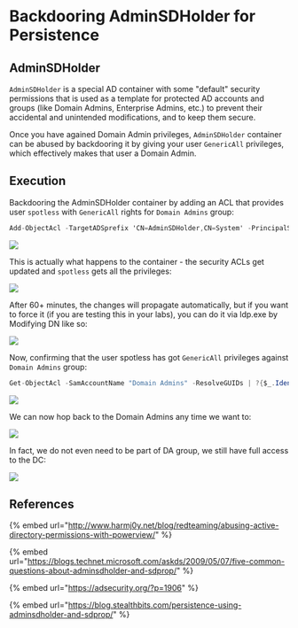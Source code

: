 # Backdooring AdminSDHolder for Persistence

## AdminSDHolder

`AdminSDHolder` is a special AD container with some "default" security permissions that is used as a template for protected AD accounts and groups \(like Domain Admins, Enterprise Admins, etc.\) to prevent their accidental and unintended modifications, and to keep them secure.

Once you have agained Domain Admin privileges, `AdminSDHolder` container can be abused by backdooring it by giving your user `GenericAll` privileges, which effectively makes that user a Domain Admin.

## Execution

Backdooring the AdminSDHolder container by adding an ACL that provides user `spotless` with `GenericAll` rights for `Domain Admins` group:

```csharp
Add-ObjectAcl -TargetADSprefix 'CN=AdminSDHolder,CN=System' -PrincipalSamAccountName spotless -Verbose -Rights All
```

![](../../.gitbook/assets/screenshot-from-2018-12-20-20-21-53.png)

This is actually what happens to the container - the security ACLs get updated and `spotless` gets all the privileges:

![](../../.gitbook/assets/screenshot-from-2018-12-20-20-24-32.png)

After 60+ minutes, the changes will propagate automatically, but if you want to force it \(if you are testing this in your labs\), you can do it via ldp.exe by Modifying DN like so:

![](../../.gitbook/assets/screenshot-from-2018-12-20-21-07-01.png)

Now, confirming that the user spotless has got `GenericAll` privileges against `Domain Admins` group:

```csharp
Get-ObjectAcl -SamAccountName "Domain Admins" -ResolveGUIDs | ?{$_.IdentityReference -match 'spotless'}
```

![](../../.gitbook/assets/screenshot-from-2018-12-20-21-07-30.png)

We can now hop back to the Domain Admins any time we want to:

![](../../.gitbook/assets/screenshot-from-2018-12-20-21-12-38.png)

In fact, we do not even need to be part of DA group, we still have full access to the DC:

![](../../.gitbook/assets/screenshot-from-2018-12-20-21-19-14.png)

## References

{% embed url="http://www.harmj0y.net/blog/redteaming/abusing-active-directory-permissions-with-powerview/" %}

{% embed url="https://blogs.technet.microsoft.com/askds/2009/05/07/five-common-questions-about-adminsdholder-and-sdprop/" %}

{% embed url="https://adsecurity.org/?p=1906" %}

{% embed url="https://blog.stealthbits.com/persistence-using-adminsdholder-and-sdprop/" %}

